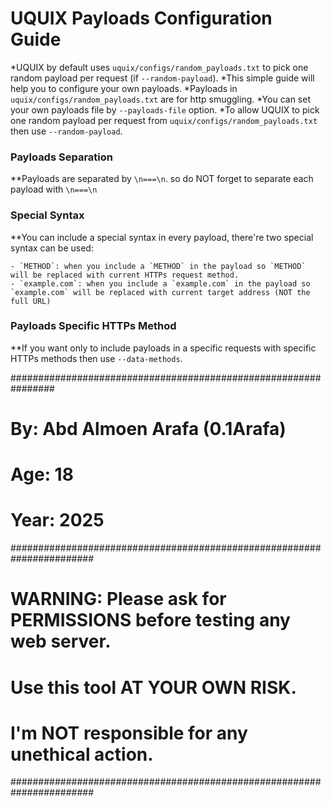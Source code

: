 # UQUIX Payloads Configuration Guide

*UQUIX by default uses `uquix/configs/random_payloads.txt` to pick one random payload per request (if `--random-payload`).
*This simple guide will help you to configure your own payloads.
*Payloads in `uquix/configs/random_payloads.txt` are for http smuggling.
*You can set your own payloads file by `--payloads-file` option.
*To allow UQUIX to pick one random payload per request from `uquix/configs/random_payloads.txt` then use `--random-payload`.

### Payloads Separation

**Payloads are separated by `\n===\n`. so do NOT forget to separate each payload with `\n===\n`

### Special Syntax

**You can include a special syntax in every payload, there're two special syntax can be used:

    - `METHOD`: when you include a `METHOD` in the payload so `METHOD` will be replaced with current HTTPs request method.
    - `example.com`: when you include a `example.com` in the payload so `example.com` will be replaced with current target address (NOT the full URL)

### Payloads Specific HTTPs Method

**If you want only to include payloads in a specific requests with specific HTTPs methods then use `--data-methods`.


################################################################
# By: Abd Almoen Arafa (0.1Arafa)                              #
# Age: 18                                                      #
# Year: 2025                                                   #
#######################################################################
# WARNING: Please ask for PERMISSIONS before testing any web server.  #
# Use this tool AT YOUR OWN RISK.                                     #
# I'm NOT responsible for any unethical action.                       #
#######################################################################
